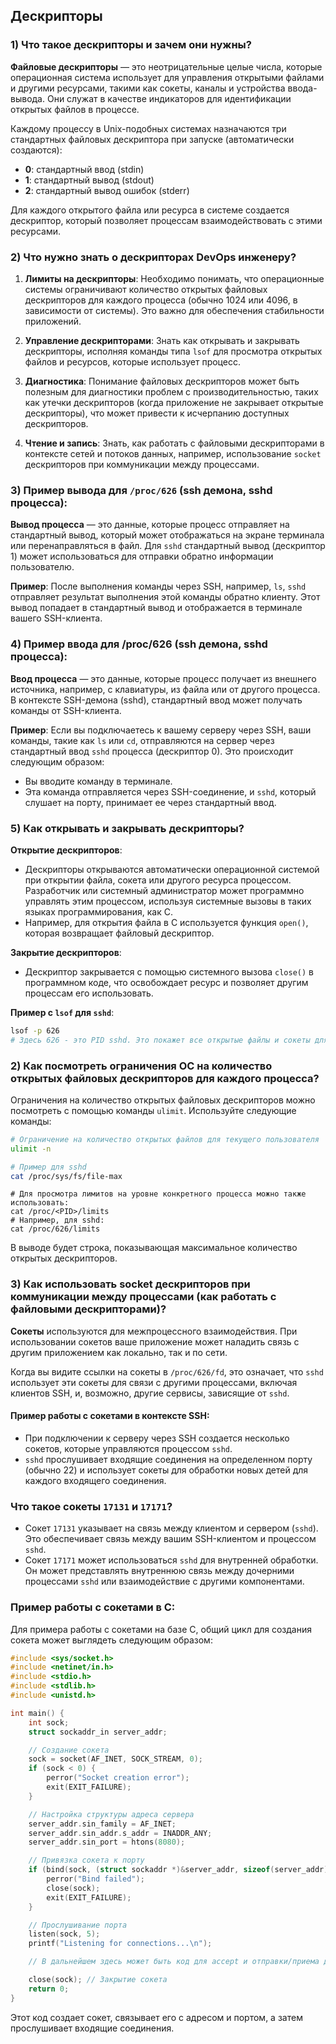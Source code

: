 ## Дескрипторы

### 1) Что такое дескрипторы и зачем они нужны?

**Файловые дескрипторы** — это неотрицательные целые числа, которые операционная система использует для управления открытыми файлами и другими ресурсами, такими как сокеты, каналы и устройства ввода-вывода. Они служат в качестве индикаторов для идентификации открытых файлов в процессе.

Каждому процессу в Unix-подобных системах назначаются три стандартных файловых дескриптора при запуске (автоматически создаются):
- **0**: стандартный ввод (stdin)
- **1**: стандартный вывод (stdout)
- **2**: стандартный вывод ошибок (stderr)

Для каждого открытого файла или ресурса в системе создается дескриптор, который позволяет процессам взаимодействовать с этими ресурсами.

### 2) Что нужно знать о дескрипторах DevOps инженеру?

1. **Лимиты на дескрипторы**: Необходимо понимать, что операционные системы ограничивают количество открытых файловых дескрипторов для каждого процесса (обычно 1024 или 4096, в зависимости от системы). Это важно для обеспечения стабильности приложений.

2. **Управление дескрипторами**: Знать как открывать и закрывать дескрипторы, исполняя команды типа `lsof` для просмотра открытых файлов и ресурсов, которые использует процесс.

3. **Диагностика**: Понимание файловых дескрипторов может быть полезным для диагностики проблем с производительностью, таких как утечки дескрипторов (когда приложение не закрывает открытые дескрипторы), что может привести к исчерпанию доступных дескрипторов.

4. **Чтение и запись**: Знать, как работать с файловыми дескрипторами в контексте сетей и потоков данных, например, использование `socket` дескрипторов при коммуникации между процессами.

### 3) Пример вывода для `/proc/626` (ssh демона, sshd процесса):

**Вывод процесса** — это данные, которые процесс отправляет на стандартный вывод, который может отображаться на экране терминала или перенаправляться в файл. Для `sshd` стандартный вывод (дескриптор 1) может использоваться для отправки обратно информации пользователю.

**Пример**: После выполнения команды через SSH, например, `ls`, `sshd` отправляет результат выполнения этой команды обратно клиенту. Этот вывод попадает в стандартный вывод и отображается в терминале вашего SSH-клиента.

### 4) Пример ввода для /proc/626 (ssh демона, sshd процесса):

**Ввод процесса** — это данные, которые процесс получает из внешнего источника, например, с клавиатуры, из файла или от другого процесса. В контексте SSH-демона (sshd), стандартный ввод может получать команды от SSH-клиента.

**Пример**: Если вы подключаетесь к вашему серверу через SSH, ваши команды, такие как `ls` или `cd`, отправляются на сервер через стандартный ввод `sshd` процесса (дескриптор 0). Это происходит следующим образом:
- Вы вводите команду в терминале.
- Эта команда отправляется через SSH-соединение, и `sshd`, который слушает на порту, принимает ее через стандартный ввод.

### 5) Как открывать и закрывать дескрипторы?

**Открытие дескрипторов**:
- Дескрипторы открываются автоматически операционной системой при открытии файла, сокета или другого ресурса процессом. Разработчик или системный администратор может программно управлять этим процессом, используя системные вызовы в таких языках программирования, как C.
- Например, для открытия файла в C используется функция `open()`, которая возвращает файловый дескриптор.

**Закрытие дескрипторов**:
- Дескриптор закрывается с помощью системного вызова `close()` в программном коде, что освобождает ресурс и позволяет другим процессам его использовать.

**Пример с `lsof` для `sshd`**:
```bash
lsof -p 626
# Здесь 626 - это PID sshd. Это покажет все открытые файлы и сокеты для этого процесса.
```

### 2) Как посмотреть ограничения ОС на количество открытых файловых дескрипторов для каждого процесса?

Ограничения на количество открытых файловых дескрипторов можно посмотреть с помощью команды `ulimit`. Используйте следующие команды:

```bash
# Ограничение на количество открытых файлов для текущего пользователя
ulimit -n

# Пример для sshd
cat /proc/sys/fs/file-max
```

```
# Для просмотра лимитов на уровне конкретного процесса можно также использовать:
cat /proc/<PID>/limits
# Например, для sshd:
cat /proc/626/limits
```

В выводе будет строка, показывающая максимальное количество открытых дескрипторов.
  
### 3) Как использовать socket дескрипторов при коммуникации между процессами (как работать с файловыми дескрипторами)?

**Сокеты** используются для межпроцессного взаимодействия. При использовании сокетов ваше приложение может наладить связь с другим приложением как локально, так и по сети.

Когда вы видите ссылки на сокеты в `/proc/626/fd`, это означает, что `sshd` использует эти сокеты для связи с другими процессами, включая клиентов SSH, и, возможно, другие сервисы, зависящие от `sshd`.

#### Пример работы с сокетами в контексте SSH:

- При подключении к серверу через SSH создается несколько сокетов, которые управляются процессом `sshd`. 
- `sshd` прослушивает входящие соединения на определенном порту (обычно 22) и использует сокеты для обработки новых детей для каждого входящего соединения.

### Что такое сокеты `17131` и `17171`?

- Сокет `17131` указывает на связь между клиентом и сервером (`sshd`). Это обеспечивает связь между вашим SSH-клиентом и процессом `sshd`.
- Сокет `17171` может использоваться `sshd` для внутренней обработки. Он может представлять внутреннюю связь между дочерними процессами `sshd` или взаимодействие с другими компонентами.

### Пример работы с сокетами в C:

Для примера работы с сокетами на базе C, общий цикл для создания сокета может выглядеть следующим образом:

```c
#include <sys/socket.h>
#include <netinet/in.h>
#include <stdio.h>
#include <stdlib.h>
#include <unistd.h>

int main() {
    int sock;
    struct sockaddr_in server_addr;

    // Создание сокета
    sock = socket(AF_INET, SOCK_STREAM, 0);
    if (sock < 0) {
        perror("Socket creation error");
        exit(EXIT_FAILURE);
    }

    // Настройка структуры адреса сервера
    server_addr.sin_family = AF_INET;
    server_addr.sin_addr.s_addr = INADDR_ANY;
    server_addr.sin_port = htons(8080);

    // Привязка сокета к порту
    if (bind(sock, (struct sockaddr *)&server_addr, sizeof(server_addr)) < 0) {
        perror("Bind failed");
        close(sock);
        exit(EXIT_FAILURE);
    }

    // Прослушивание порта
    listen(sock, 5);
    printf("Listening for connections...\n");

    // В дальнейшем здесь может быть код для accept и отправки/приема данных.

    close(sock); // Закрытие сокета
    return 0;
}
```

Этот код создает сокет, связывает его с адресом и портом, а затем прослушивает входящие соединения. 
